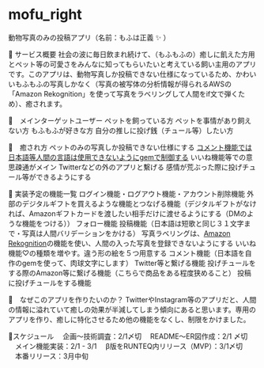 # mofu_right
動物写真のみの投稿アプリ（名前：もふは正義 :sparkles: ）

:feet: サービス概要
社会の波に毎日飲まれ続けて、（もふもふの）癒しに飢えた方用とペット等の可愛さをみんなに知ってもらいたいと考えている飼い主用のアプリです。このアプリは、動物写真しか投稿できない仕様になっているため、かわいいもふもふの写真しかなく（写真の被写体の分析情報が得られるAWSの「Amazon Rekognition」を使って写真をラベリングして人間をif文で弾くため）、癒されます。

:feet:　メインターゲットユーザー
ペットを飼っている方
ペットを事情があり飼えない方
もふもふが好きな方
自分の推しに投げ銭（チュール等）したい方

:feet:　癒され方
ペットのみの写真しか投稿できない仕様にする
[コメント機能では日本語等人間の言語は使用できないようにgemで制御する](https://rubygems.org/gems/pad_character)
いいね機能等での意思疎通がメイン
Twitterなどの外のアプリと繫げる
感情が荒ぶった際に投げチュール等ができるようにする

:feet: 実装予定の機能一覧
ログイン機能・ログアウト機能・アカウント削除機能
外部のデジタルギフトを買えるような機能とつなげる機能（デジタルギフトがなければ、Amazonギフトカードを渡したい相手だけに渡せるようにする（DMのような機能をつける））
フォロー機能
投稿機能（日本語は短歌と同じ３１文字まで・写真は人間バリデーションをかける）
写真ラベリングは、[Amazon Rekognition](https://aws.amazon.com/jp/rekognition/)の機能を使い、人間の入った写真を登録できないようにする
いいね機能♡の種類を増やす。違う形の絵を５つ用意する
コメント機能（日本語を自作のgemを使って、肉球文字にします）
Twitter等と繋げる機能
投げチュールをする際のAmazon等に繋げる機能（こちらで商品をある程度狭めること）
投稿に投げチュールをする機能

:feet:　なぜこのアプリを作りたいのか？
TwitterやInstagram等のアプリだと、人間の情報に溢れていて癒しの効果が半減してしまう傾向にあると思います。専用のアプリを作り、癒しに特化させるため他の機能をなくし、制限をかけました。

:feet:スケジュール
　企画〜技術調査：2/1〆切
　README〜ER図作成：2/1 〆切
　メイン機能実装：2/1 - 3/1
　β版をRUNTEQ内リリース（MVP）：3/1〆切
　本番リリース：3月中旬